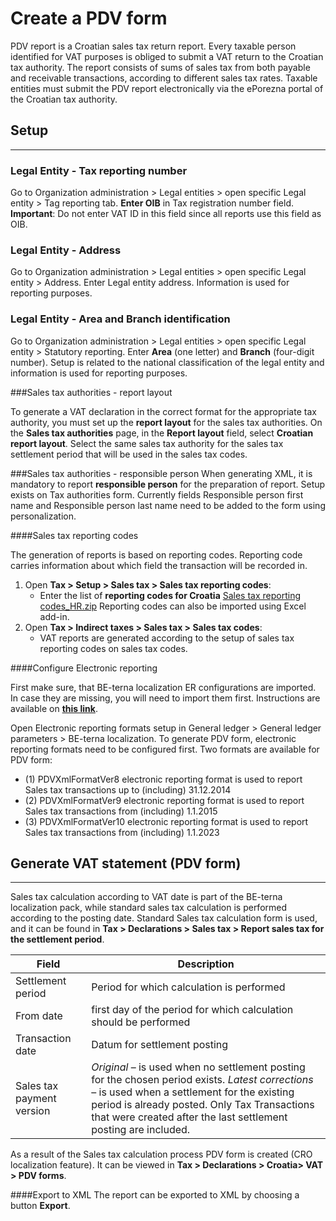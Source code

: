 # Create a PDV form 

PDV report is a Croatian sales tax return report. Every taxable person identified for VAT purposes is obliged to submit a VAT return to the Croatian tax authority. The report consists of sums of sales tax from both payable and receivable transactions, according to different sales tax rates. Taxable entities must submit the PDV report electronically via the ePorezna portal of the Croatian tax authority.

## **Setup**
----

### Legal Entity - Tax reporting number 
Go to Organization administration > Legal entities > open specific Legal entity > Tag reporting tab. 
**Enter OIB** in Tax registration number field. **Important**: Do not enter VAT ID in this field since all reports use this field as OIB.

### Legal Entity - Address
Go to Organization administration > Legal entities > open specific Legal entity > Address. Enter Legal entity address. Information is used for reporting purposes. 

### Legal Entity - Area and Branch identification
Go to Organization administration > Legal entities > open specific Legal entity > Statutory reporting. Enter **Area** (one letter) and **Branch** (four-digit number). Setup is related to the national classification of the legal entity and information is used for reporting purposes. 

###Sales tax authorities - report layout

To generate a VAT declaration in the correct format for the appropriate tax authority, you must set up the **report layout** for the sales tax authorities. On the **Sales tax authorities** page, in the **Report layout** field, select **Croatian report layout**. Select the same sales tax authority for the sales tax settlement period that will be used in the sales tax codes. 

###Sales tax authorities - responsible person
When generating XML, it is mandatory to report **responsible person** for the preparation of report. Setup exists on Tax authorities form. Currently fields Responsible person first name and Responsible person last name need to be added to the form using personalization. 

####Sales tax reporting codes

The generation of reports is based on reporting codes. Reporting code carries information about which field the transaction will be recorded in. 

1. Open **Tax > Setup > Sales tax > Sales tax reporting codes**:
   - Enter the list of **reporting codes for Croatia** [Sales tax reporting codes_HR.zip](/.attachments/Sales%20tax%20reporting%20codes_HR-7f836b08-0457-4e4e-a33e-7696dc8bda3f.zip) Reporting codes can also be imported using Excel add-in. 
2. Open **Tax > Indirect taxes > Sales tax > Sales tax codes**:
   - VAT reports are generated according to the setup of sales tax reporting codes on sales tax codes.  

####Configure Electronic reporting 

First make sure, that BE-terna localization ER configurations are imported. In case they are missing, you will need to import them first. Instructions are available on [**this link**](/How-to/Import-BE%2Dterna-ER-configurations). 

Open Electronic reporting formats setup in General ledger > General ledger parameters > BE-terna localization. To generate PDV form, electronic reporting formats need to be configured first. Two formats are available for PDV form: 
   - (1) PDVXmlFormatVer8 electronic reporting format is used to report Sales tax transactions up to (including) 31.12.2014 
   - (2) PDVXmlFormatVer9 electronic reporting format is used to report Sales tax transactions from (including) 1.1.2015 
   - (3) PDVXmlFormatVer10 electronic reporting format is used to report Sales tax transactions from (including) 1.1.2023 

## **Generate VAT statement (PDV form)** 
----

Sales tax calculation according to VAT date is part of the BE-terna localization pack, while standard sales tax calculation is performed according to the posting date. Standard Sales tax calculation form is used, and it can be found in **Tax > Declarations > Sales tax > Report sales tax for the settlement period**.


| **Field**                 | **Description**                                                                                                                                                                                                     |
|---------------------------|---------------------------------------------------------------------------------------------------------------------------------------------------------------------------------------------------------------------|
| Settlement period         | Period for which calculation is performed                                                                                                                                                                           |
| From date                 | first day of the period for which calculation should be performed                                                                                                                                                   |
| Transaction date          | Datum for settlement posting                                                                                                                                                                                        |
| Sales tax payment version | _Original_ – is used when no settlement posting for the chosen period exists. _Latest corrections_ – is used when a settlement for the existing period is already posted. Only Tax Transactions that were created after the last settlement posting are included.  |


 
As a result of the Sales tax calculation process PDV form is created (CRO localization feature). It can be viewed in **Tax > Declarations > Croatia> VAT > PDV forms**. 

####Export to XML
The report can be exported to XML by choosing a button **Export**. 



 

 

 

 
